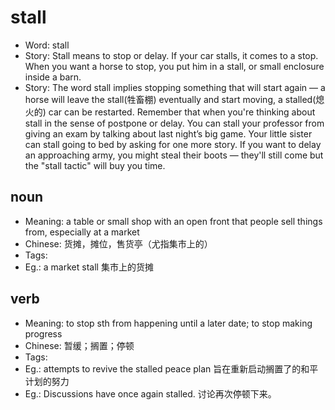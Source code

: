 # stall

- Word: stall
- Story: Stall means to stop or delay. If your car stalls, it comes to a stop. When you want a horse to stop, you put him in a stall, or small enclosure inside a barn.
- Story: The word stall implies stopping something that will start again — a horse will leave the stall(牲畜棚) eventually and start moving, a stalled(熄火的) car can be restarted. Remember that when you're thinking about stall in the sense of postpone or delay. You can stall your professor from giving an exam by talking about last night’s big game. Your little sister can stall going to bed by asking for one more story. If you want to delay an approaching army, you might steal their boots — they'll still come but the "stall tactic" will buy you time.

## noun

- Meaning: a table or small shop with an open front that people sell things from, especially at a market
- Chinese: 货摊，摊位，售货亭（尤指集市上的）
- Tags: 
- Eg.: a market stall 集市上的货摊

## verb

- Meaning: to stop sth from happening until a later date; to stop making progress
- Chinese: 暂缓；搁置；停顿
- Tags: 
- Eg.: attempts to revive the stalled peace plan 旨在重新启动搁置了的和平计划的努力
- Eg.: Discussions have once again stalled. 讨论再次停顿下来。

